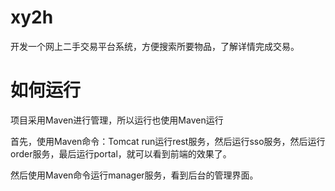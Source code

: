 # xy2h
开发一个网上二手交易平台系统，方便搜索所要物品，了解详情完成交易。

# 如何运行
项目采用Maven进行管理，所以运行也使用Maven运行

首先，使用Maven命令：Tomcat run运行rest服务，然后运行sso服务，然后运行order服务，最后运行portal，就可以看到前端的效果了。

然后使用Maven命令运行manager服务，看到后台的管理界面。

